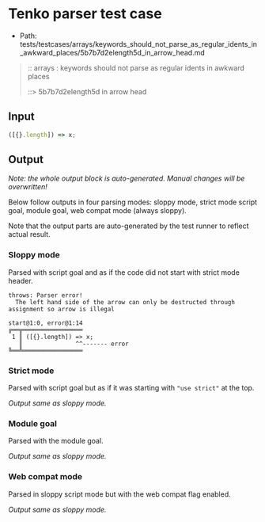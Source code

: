 # Tenko parser test case

- Path: tests/testcases/arrays/keywords_should_not_parse_as_regular_idents_in_awkward_places/5b7b7d2elength5d_in_arrow_head.md

> :: arrays : keywords should not parse as regular idents in awkward places
>
> ::> 5b7b7d2elength5d in arrow head

## Input

`````js
([{}.length]) => x;
`````

## Output

_Note: the whole output block is auto-generated. Manual changes will be overwritten!_

Below follow outputs in four parsing modes: sloppy mode, strict mode script goal, module goal, web compat mode (always sloppy).

Note that the output parts are auto-generated by the test runner to reflect actual result.

### Sloppy mode

Parsed with script goal and as if the code did not start with strict mode header.

`````
throws: Parser error!
  The left hand side of the arrow can only be destructed through assignment so arrow is illegal

start@1:0, error@1:14
╔══╦═════════════════
 1 ║ ([{}.length]) => x;
   ║               ^^------- error
╚══╩═════════════════

`````

### Strict mode

Parsed with script goal but as if it was starting with `"use strict"` at the top.

_Output same as sloppy mode._

### Module goal

Parsed with the module goal.

_Output same as sloppy mode._

### Web compat mode

Parsed in sloppy script mode but with the web compat flag enabled.

_Output same as sloppy mode._
